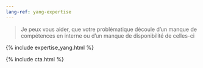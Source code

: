 ```yaml
---
lang-ref: yang-expertise
---
```

<section>
	<blockquote>
		Je peux vous aider, que votre problématique découle d’un manque de compétences en interne  ou d’un manque de disponibilité de celles-ci
	</blockquote>
</section>

{% include expertise_yang.html %}

{% include cta.html %}